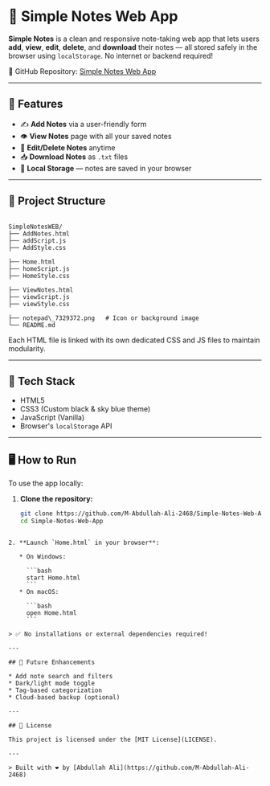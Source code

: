 # 📝 Simple Notes Web App

**Simple Notes** is a clean and responsive note-taking web app that lets users **add**, **view**, **edit**, **delete**, and **download** their notes — all stored safely in the browser using `localStorage`. No internet or backend required!

📁 GitHub Repository: [Simple Notes Web App](https://github.com/M-Abdullah-Ali-2468/Simple-Notes-Web-App)

---

## 🚀 Features

- ✍️ **Add Notes** via a user-friendly form
- 👁️ **View Notes** page with all your saved notes
- 📝 **Edit/Delete Notes** anytime
- 📥 **Download Notes** as `.txt` files
- 💾 **Local Storage** — notes are saved in your browser

---

## 📂 Project Structure

```

SimpleNotesWEB/
├── AddNotes.html
├── addScript.js
├── AddStyle.css

├── Home.html
├── homeScript.js
├── HomeStyle.css

├── ViewNotes.html
├── viewScript.js
├── viewStyle.css

├── notepad\_7329372.png   # Icon or background image
└── README.md

````

Each HTML file is linked with its own dedicated CSS and JS files to maintain modularity.

---

## 🧰 Tech Stack

- HTML5
- CSS3 (Custom black & sky blue theme)
- JavaScript (Vanilla)
- Browser's `localStorage` API

---

## 🖥️ How to Run

To use the app locally:

1. **Clone the repository:**
   ```bash
   git clone https://github.com/M-Abdullah-Ali-2468/Simple-Notes-Web-App.git
   cd Simple-Notes-Web-App
````

2. **Launch `Home.html` in your browser**:

   * On Windows:

     ```bash
     start Home.html
     ```
   * On macOS:

     ```bash
     open Home.html
     ```

> ✅ No installations or external dependencies required!

---

## 🧠 Future Enhancements

* Add note search and filters
* Dark/light mode toggle
* Tag-based categorization
* Cloud-based backup (optional)

---

## 📄 License

This project is licensed under the [MIT License](LICENSE).

---

> Built with ❤️ by [Abdullah Ali](https://github.com/M-Abdullah-Ali-2468)

